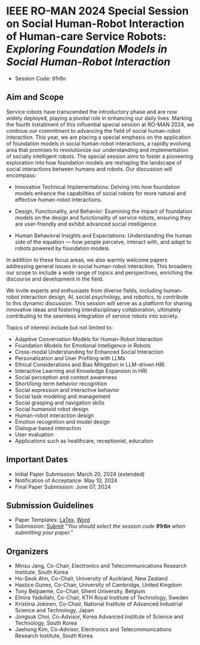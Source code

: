 # IEEE RO-MAN 2024 Special Session on Social Human-Robot Interaction of Human-care Service Robots: <br/> *Exploring Foundation Models in Social Human-Robot Interaction*

- Session Code: 91r6n

## Aim and Scope

Service robots have transcended the introductory phase and are now widely deployed, playing a pivotal role in enhancing our daily lives. Marking the fourth installment of this influential special session at RO-MAN 2024, we continue our commitment to advancing the field of social human-robot interaction. This year, we are placing a special emphasis on the application of foundation models in social human-robot interactions, a rapidly evolving area that promises to revolutionize our understanding and implementation of socially intelligent robots. The special session aims to foster a pioneering exploration into how foundation models are reshaping the landscape of social interactions between humans and robots. Our discussion will encompass:

- Innovative Technical Implementations: Delving into how foundation models enhance the capabilities of social robots for more natural and effective human-robot interactions.

- Design, Functionality, and Behavior: Examining the impact of foundation models on the design and functionality of service robots, ensuring they are user-friendly and exhibit advanced social intelligence.

- Human Behavioral Insights and Expectations: Understanding the human side of the equation — how people perceive, interact with, and adapt to robots powered by foundation models.


In addition to these focus areas, we also warmly welcome papers addressing general issues in social human-robot interaction. This broadens our scope to include a wide range of topics and perspectives, enriching the discourse and development in the field.

We invite experts and enthusiasts from diverse fields, including human-robot interaction design, AI, social psychology, and robotics, to contribute to this dynamic discussion. This session will serve as a platform for sharing innovative ideas and fostering interdisciplinary collaboration, ultimately contributing to the seamless integration of service robots into society.

Topics of interest include but not limited to:
- Adaptive Conversation Models for Human-Robot Interaction
- Foundation Models for Emotional Intelligence in Robots
- Cross-modal Understanding for Enhanced Social Interaction
- Personalization and User Profiling with LLMs
- Ethical Considerations and Bias Mitigation in LLM-driven HRI
- Interactive Learning and Knowledge Expansion in HRI
- Social perception and context awareness
- Short/long-term behavior recognition
- Social expression and interactive behavior
- Social task modeling and management
- Social grasping and navigation skills
- Social humanoid robot design
- Human-robot interaction design
- Emotion recognition and model design
- Dialogue based interaction
- User evaluation
- Applications such as healthcare, receptionist, education

## Important Dates

- Initial Paper Submission: March 20, 2024 (extended)
- Notification of Acceptance: May 10, 2024
- Final Paper Submission: June 07, 2024

## Submission Guidelines

- Paper Templates: [LaTex](https://ras.papercept.net/conferences/support/tex.php), [Word](https://ras.papercept.net/conferences/support/word.php)
- Submission: [Submit](https://ras.papercept.net/conferences/scripts/start.pl) "*You should select the session code **91r6n** when submitting your paper.*"

## Organizers

- Minsu Jang, Co-Chair, Electronics and Telecommunications Research Institute, South Korea
- Ho-Seok Ahn, Co-Chair, University of Auckland, New Zealand
- Hastice Gunes, Co-Chair, University of Cambridge, United Kingdom
- Tony Belpaeme, Co-Chair, Ghent University, Belgium
- Elmira Yadollahi, Co-Chair, KTH Royal Institute of Technology, Sweden
- Kristiina Jokinen, Co-Chair, National Institute of Advanced Industrial Science and Technology, Japan
- Jongsuk Choi, Co-Advisor, Korea Advanced Institute of Science and Technology, South Korea
- Jaehong Kim, Co-Advisor, Electronics and Telecommunications Research Institute, South Korea
